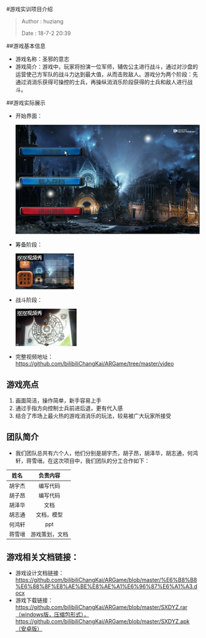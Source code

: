 #游戏实训项目介绍

> Author : huziang <br>
>
> Date : 18-7-2 20:39

##游戏基本信息

- 游戏名称：圣邪的意志
- 游戏简介：游戏中，玩家将扮演一位军师，辅佐公主进行战斗，通过对沙盘的运营使己方军队的战斗力达到最大值，从而击败敌人。游戏分为两个阶段：先通过消消乐获得可操控的士兵，再操纵消消乐阶段获得的士兵和敌人进行战斗。

##游戏实际展示

- 开始界面：

  ![](ARGame/开始阶段.png)

- 筹备阶段：

  ![](ARGame/筹备阶段.gif)

- 战斗阶段：

  ![](ARGame/战斗阶段.gif)

- 完整视频地址：https://github.com/bilibiliChangKai/ARGame/tree/master/video

## 游戏亮点

1. 画面简洁，操作简单，新手容易上手
2. 通过手指方向控制士兵前进后退，更有代入感
3. 结合了市场上最火热的游戏消消乐的玩法，较易被广大玩家所接受

## 团队简介

- 我们团队总共有六个人，他们分别是胡宇杰，胡子昂，胡泽华，胡志通，何鸿轩，蒋雪瑨。在这次项目中，我们团队的分工合作如下：

|  姓名  |  负责内容   |
| :--: | :-----: |
| 胡宇杰  |  编写代码   |
| 胡子昂  |  编写代码   |
| 胡泽华  |   文档    |
| 胡志通  |  文档，模型  |
| 何鸿轩  |   ppt   |
| 蒋雪瑨  | 游戏策划，文档 |

## 游戏相关文档链接：

- 游戏设计文档链接：https://github.com/bilibiliChangKai/ARGame/blob/master/%E6%B8%B8%E6%88%8F%E8%AE%BE%E8%AE%A1%E6%96%87%E6%A1%A3.docx
- 游戏下载链接：https://github.com/bilibiliChangKai/ARGame/blob/master/SXDYZ.rar（windows版，压缩包形式），https://github.com/bilibiliChangKai/ARGame/blob/master/SXDYZ.apk（安卓版）